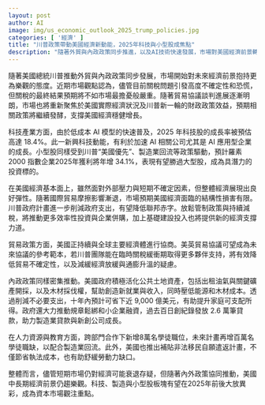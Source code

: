 ```yaml
---
layout: post
author: AI
image: img/us_economic_outlook_2025_trump_policies.jpg
categories: [ '經濟' ]
title: "川普政策帶動美國經濟新動能，2025年科技與小型股成焦點"
description: "隨著外貿與內政政策同步推進，以及AI技術快速發展，市場對美國經濟前景轉趨樂觀。2025年科技股成長動能強勁，小型股受政策驅動獲利看俏。川普政府聚焦貿易協議、財政政策、產業回流、公共資產活化並推動人力資源改革，共同支撐美國中長期經濟穩健成長。"
---
```

隨著美國總統川普推動外貿與內政政策同步發展，市場開始對未來經濟前景抱持更為樂觀的態度。近期市場觀點認為，儘管目前關稅問題引發高度不確定性和恐慌，但關稅的最終結果預期將不如市場最擔憂般嚴重。隨著貿易協議談判進展逐漸明朗，市場也將重新聚焦於美國實際經濟狀況及川普新一輪的財政政策效益，預期相關政策將繼續發酵，支撐美國經濟穩健增長。

科技產業方面，由於低成本 AI 模型的快速普及，2025 年科技股的成長率被預估高達 18.4%。此一新興科技動能，有利於加速 AI 相關公司尤其是 AI 應用型企業的成長。小型股同樣受到川普“美國優先”、製造業回流等政策驅動，預計羅素 2000 指數企業2025年獲利將年增 34.1%，表現有望勝過大型股，成為具潛力的投資標的。

在美國經濟基本面上，雖然面對外部壓力與短期不確定因素，但整體經濟展現出良好彈性。隨著國際貿易摩擦影響漸退，市場預期美國經濟面臨的結構性損害有限。川普政府計畫進一步削減政府支出，有望降低聯邦赤字。放鬆管制政策與持續減稅，將推動更多效率性投資與企業併購，加上基礎建設投入也將提供新的經濟支撐力道。

貿易政策方面，美國正持續與全球主要經濟體進行協商。美英貿易協議可望成為未來協議的參考範本，若川普團隊能在臨時關稅緩衝期取得更多夥伴支持，將有效降低貿易不確定性，以及減緩經濟放緩與通膨升溫的疑慮。

內政政策同樣密集推動。美國政府積極活化公共土地資產，包括出租油氣與關鍵礦產開採，以及木材採伐權，幫助創造新就業與收入，同時壓低能源和木材成本。透過削減不必要支出，十年內預計可省下近 9,000 億美元，有助提升家庭可支配所得。政府還大力推動規章鬆綁和小企業融資，過去百日創紀錄發放 2.6 萬筆貸款，助力製造業貸款與新創公司成長。

在人力資源與教育方面，跨部門合作下新增8萬名學徒職位，未來計畫再增百萬名學徒職缺，以配合製造業回流。此外，美國也推出補貼非法移民自願遣返計畫，不僅節省執法成本，也有助舒緩勞動力缺口。

整體而言，儘管短期市場仍對經濟可能衰退存疑，但隨著內外政策協同推動，美國中長期經濟前景仍趨樂觀。科技、製造與小型股板塊有望在2025年前後大放異彩，成為資本市場觀注重點。